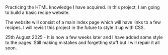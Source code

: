 Practicing the HTML knowledge I have acquired. In this project, I am going to build a basic recipe website.

The website will consist of a main index page which will have links to a few recipes. I will revisit this project in the future to style it up with CSS.

25th August 2025 - It is now a few weeks later and I have added some style to the pages. Still making mistakes and forgetting stuff but I will repair it all soon.